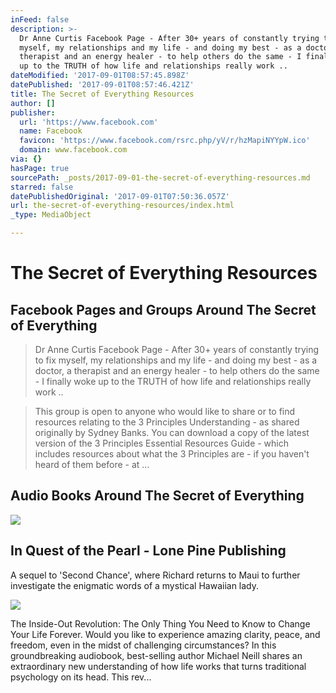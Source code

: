 ```yaml
---
inFeed: false
description: >-
  Dr Anne Curtis Facebook Page - After 30+ years of constantly trying to fix
  myself, my relationships and my life - and doing my best - as a doctor, a
  therapist and an energy healer - to help others do the same - I finally woke
  up to the TRUTH of how life and relationships really work ..
dateModified: '2017-09-01T08:57:45.898Z'
datePublished: '2017-09-01T08:57:46.421Z'
title: The Secret of Everything Resources
author: []
publisher:
  url: 'https://www.facebook.com'
  name: Facebook
  favicon: 'https://www.facebook.com/rsrc.php/yV/r/hzMapiNYYpW.ico'
  domain: www.facebook.com
via: {}
hasPage: true
sourcePath: _posts/2017-09-01-the-secret-of-everything-resources.md
starred: false
datePublishedOriginal: '2017-09-01T07:50:36.057Z'
url: the-secret-of-everything-resources/index.html
_type: MediaObject

---
```

# The Secret of Everything Resources

## Facebook Pages and Groups Around The Secret of Everything

> Dr Anne Curtis Facebook Page - After 30+ years of constantly trying to fix myself, my relationships and my life - and doing my best - as a doctor, a therapist and an energy healer - to help others do the same - I finally woke up to the TRUTH of how life and relationships really work ..

> This group is open to anyone who would like to share or to find resources relating to the 3 Principles Understanding - as shared originally by Sydney Banks. You can download a copy of the latest version of the 3 Principles Essential Resources Guide - which includes resources about what the 3 Principles are - if you haven't heard of them before - at ...

## Audio Books Around The Secret of Everything

<article style=""><img src="https://s3-us-west-2.amazonaws.com/the-grid-img/p/44fa8e7394ae8709c5dd47627ec2a8e7f7bf1d6c.php" /><h1>In Quest of the Pearl - Lone Pine Publishing</h1><p>A sequel to 'Second Chance', where Richard returns to Maui to further investigate the enigmatic words of a mystical Hawaiian lady.</p></article>

<article style=""><img src="https://imgflo.herokuapp.com/graph/2b2431f8e7ba7b0/c6da69286a70a6a3f43c2d8d4647e2f4/noop.jpg?input=https%3A%2F%2Fimages-eu.ssl-images-amazon.com%2Fimages%2FI%2F51XJ0F6iapL._SR600%252c315_PIWhiteStrip%252cBottomLeft%252c0%252c35_PIStarRatingFOUR%252cBottomLeft%252c360%252c-6_SR600%252c315_ZA(165%2520Reviews)%252c445%252c286%252c400%252c400%252carial%252c12%252c4%252c0%252c0%252c5_SCLZZZZZZZ_.jpg" /><p>The Inside-Out Revolution: The Only Thing You Need to Know to Change Your Life Forever.
  Would you like to experience amazing clarity, peace, and freedom, even in the midst of challenging circumstances? In this groundbreaking audiobook, best-selling author Michael Neill shares an extraordinary new understanding of how life works that turns traditional psychology on its head. This rev...</p></article>